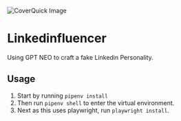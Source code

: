 ![CoverQuick Image](https://www.coverquick.co/coverquick-web.png "Title")
# Linkedinfluencer
Using GPT NEO to craft a fake Linkedin Personality.



## Usage 
1. Start by running `pipenv install`
2. Then run `pipenv shell` to enter the virtual environment. 
3. Next as this uses playwright, run `playwright install`.
